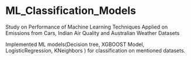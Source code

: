 # ML_Classification_Models
Study on Performance of Machine Learning Techniques Applied on Emissions from Cars, Indian Air Quality and Australian Weather Datasets

Implemented ML models(Decision tree, XGBOOST Model, LogisticRegression, KNeighbors ) for classification on mentioned datasets.
